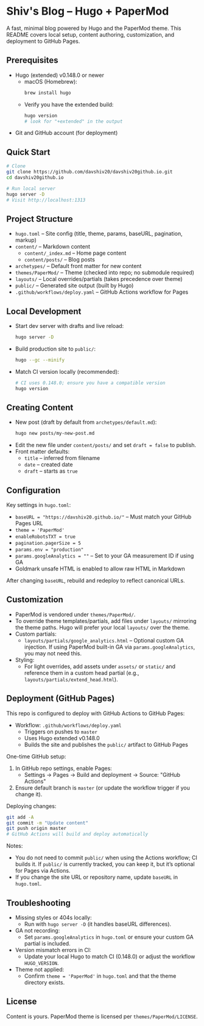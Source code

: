 # Shiv's Blog – Hugo + PaperMod

A fast, minimal blog powered by Hugo and the PaperMod theme. This README covers local setup, content authoring, customization, and deployment to GitHub Pages.

## Prerequisites
- Hugo (extended) v0.148.0 or newer
  - macOS (Homebrew):
    ```bash
    brew install hugo
    ```
  - Verify you have the extended build:
    ```bash
    hugo version
    # look for "+extended" in the output
    ```
- Git and GitHub account (for deployment)

## Quick Start
```bash
# Clone
git clone https://github.com/davshiv20/davshiv20github.io.git
cd davshiv20github.io

# Run local server
hugo server -D
# Visit http://localhost:1313
```

## Project Structure
- `hugo.toml` – Site config (title, theme, params, baseURL, pagination, markup)
- `content/` – Markdown content
  - `content/_index.md` – Home page content
  - `content/posts/` – Blog posts
- `archetypes/` – Default front matter for new content
- `themes/PaperMod/` – Theme (checked into repo; no submodule required)
- `layouts/` – Local overrides/partials (takes precedence over theme)
- `public/` – Generated site output (built by Hugo)
- `.github/workflows/deploy.yaml` – GitHub Actions workflow for Pages

## Local Development
- Start dev server with drafts and live reload:
  ```bash
  hugo server -D
  ```
- Build production site to `public/`:
  ```bash
  hugo --gc --minify
  ```
- Match CI version locally (recommended):
  ```bash
  # CI uses 0.148.0; ensure you have a compatible version
  hugo version
  ```

## Creating Content
- New post (draft by default from `archetypes/default.md`):
  ```bash
  hugo new posts/my-new-post.md
  ```
- Edit the new file under `content/posts/` and set `draft = false` to publish.
- Front matter defaults:
  - `title` – inferred from filename
  - `date` – created date
  - `draft` – starts as `true`

## Configuration
Key settings in `hugo.toml`:
- `baseURL = "https://davshiv20.github.io/"` – Must match your GitHub Pages URL
- `theme = 'PaperMod'`
- `enableRobotsTXT = true`
- `pagination.pagerSize = 5`
- `params.env = "production"`
- `params.googleAnalytics = ""` – Set to your GA measurement ID if using GA
- Goldmark unsafe HTML is enabled to allow raw HTML in Markdown

After changing `baseURL`, rebuild and redeploy to reflect canonical URLs.

## Customization
- PaperMod is vendored under `themes/PaperMod/`.
- To override theme templates/partials, add files under `layouts/` mirroring the theme paths. Hugo will prefer your local `layouts/` over the theme.
- Custom partials:
  - `layouts/partials/google_analytics.html` – Optional custom GA injection. If using PaperMod built-in GA via `params.googleAnalytics`, you may not need this.
- Styling:
  - For light overrides, add assets under `assets/` or `static/` and reference them in a custom head partial (e.g., `layouts/partials/extend_head.html`).

## Deployment (GitHub Pages)
This repo is configured to deploy with GitHub Actions to GitHub Pages:
- Workflow: `.github/workflows/deploy.yaml`
  - Triggers on pushes to `master`
  - Uses Hugo extended v0.148.0
  - Builds the site and publishes the `public/` artifact to GitHub Pages

One-time GitHub setup:
1. In GitHub repo settings, enable Pages:
   - Settings → Pages → Build and deployment → Source: "GitHub Actions"
2. Ensure default branch is `master` (or update the workflow trigger if you change it).

Deploying changes:
```bash
git add -A
git commit -m "Update content"
git push origin master
# GitHub Actions will build and deploy automatically
```

Notes:
- You do not need to commit `public/` when using the Actions workflow; CI builds it. If `public/` is currently tracked, you can keep it, but it’s optional for Pages via Actions.
- If you change the site URL or repository name, update `baseURL` in `hugo.toml`.

## Troubleshooting
- Missing styles or 404s locally:
  - Run with `hugo server -D` (it handles baseURL differences).
- GA not recording:
  - Set `params.googleAnalytics` in `hugo.toml` or ensure your custom GA partial is included.
- Version mismatch errors in CI:
  - Update your local Hugo to match CI (0.148.0) or adjust the workflow `HUGO_VERSION`.
- Theme not applied:
  - Confirm `theme = 'PaperMod'` in `hugo.toml` and that the theme directory exists.

## License
Content is yours. PaperMod theme is licensed per `themes/PaperMod/LICENSE`.
